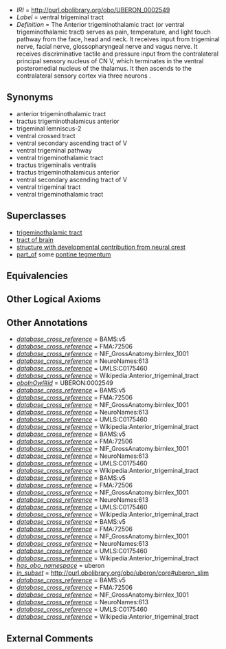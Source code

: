  * *IRI* = http://purl.obolibrary.org/obo/UBERON_0002549
 * *Label* = ventral trigeminal tract
 * *Definition* = The Anterior trigeminothalamic tract (or ventral trigeminothalamic tract) serves as pain, temperature, and light touch pathway from the face, head and neck. It receives input from trigeminal nerve, facial nerve, glossopharyngeal nerve and vagus nerve. It receives discriminative tactile and pressure input from the contralateral principal sensory nucleus of CN V, which terminates in the ventral posteromedial nucleus of the thalamus. It then ascends to the contralateral sensory cortex via three neurons .

## Synonyms

 * anterior trigeminothalamic tract
 * tractus trigeminothalamicus anterior
 * trigeminal lemniscus-2
 * ventral crossed tract
 * ventral secondary ascending tract of V
 * ventral trigeminal pathway
 * ventral trigeminothalamic tract
 * tractus trigeminalis ventralis
 * tractus trigeminothalamicus anterior
 * ventral secondary ascending tract of  V
 * ventral trigeminal tract
 * ventral trigeminothalamic tract

## Superclasses

 * [trigeminothalamic tract](../../UBERON/71/UBERON_0004171.md)
 * [tract of brain](../../UBERON/02/UBERON_0007702.md)
 * [structure with developmental contribution from neural crest](../../UBERON/14/UBERON_0010314.md)
 * [part_of](../../BFO/50/BFO_0000050.md) some [pontine tegmentum](../../UBERON/23/UBERON_0003023.md)

## Equivalencies


## Other Logical Axioms


## Other Annotations

 * *[database_cross_reference](../../ef/oboInOwl#hasDbXref.md)* = BAMS:v5
 * *[database_cross_reference](../../ef/oboInOwl#hasDbXref.md)* = FMA:72506
 * *[database_cross_reference](../../ef/oboInOwl#hasDbXref.md)* = NIF_GrossAnatomy:birnlex_1001
 * *[database_cross_reference](../../ef/oboInOwl#hasDbXref.md)* = NeuroNames:613
 * *[database_cross_reference](../../ef/oboInOwl#hasDbXref.md)* = UMLS:C0175460
 * *[database_cross_reference](../../ef/oboInOwl#hasDbXref.md)* = Wikipedia:Anterior_trigeminal_tract
 * *[oboInOwl#id](../../id/oboInOwl#id.md)* = UBERON:0002549
 * *[database_cross_reference](../../ef/oboInOwl#hasDbXref.md)* = BAMS:v5
 * *[database_cross_reference](../../ef/oboInOwl#hasDbXref.md)* = FMA:72506
 * *[database_cross_reference](../../ef/oboInOwl#hasDbXref.md)* = NIF_GrossAnatomy:birnlex_1001
 * *[database_cross_reference](../../ef/oboInOwl#hasDbXref.md)* = NeuroNames:613
 * *[database_cross_reference](../../ef/oboInOwl#hasDbXref.md)* = UMLS:C0175460
 * *[database_cross_reference](../../ef/oboInOwl#hasDbXref.md)* = Wikipedia:Anterior_trigeminal_tract
 * *[database_cross_reference](../../ef/oboInOwl#hasDbXref.md)* = BAMS:v5
 * *[database_cross_reference](../../ef/oboInOwl#hasDbXref.md)* = FMA:72506
 * *[database_cross_reference](../../ef/oboInOwl#hasDbXref.md)* = NIF_GrossAnatomy:birnlex_1001
 * *[database_cross_reference](../../ef/oboInOwl#hasDbXref.md)* = NeuroNames:613
 * *[database_cross_reference](../../ef/oboInOwl#hasDbXref.md)* = UMLS:C0175460
 * *[database_cross_reference](../../ef/oboInOwl#hasDbXref.md)* = Wikipedia:Anterior_trigeminal_tract
 * *[database_cross_reference](../../ef/oboInOwl#hasDbXref.md)* = BAMS:v5
 * *[database_cross_reference](../../ef/oboInOwl#hasDbXref.md)* = FMA:72506
 * *[database_cross_reference](../../ef/oboInOwl#hasDbXref.md)* = NIF_GrossAnatomy:birnlex_1001
 * *[database_cross_reference](../../ef/oboInOwl#hasDbXref.md)* = NeuroNames:613
 * *[database_cross_reference](../../ef/oboInOwl#hasDbXref.md)* = UMLS:C0175460
 * *[database_cross_reference](../../ef/oboInOwl#hasDbXref.md)* = Wikipedia:Anterior_trigeminal_tract
 * *[database_cross_reference](../../ef/oboInOwl#hasDbXref.md)* = BAMS:v5
 * *[database_cross_reference](../../ef/oboInOwl#hasDbXref.md)* = FMA:72506
 * *[database_cross_reference](../../ef/oboInOwl#hasDbXref.md)* = NIF_GrossAnatomy:birnlex_1001
 * *[database_cross_reference](../../ef/oboInOwl#hasDbXref.md)* = NeuroNames:613
 * *[database_cross_reference](../../ef/oboInOwl#hasDbXref.md)* = UMLS:C0175460
 * *[database_cross_reference](../../ef/oboInOwl#hasDbXref.md)* = Wikipedia:Anterior_trigeminal_tract
 * *[has_obo_namespace](../../ce/oboInOwl#hasOBONamespace.md)* = uberon
 * *[in_subset](../../et/oboInOwl#inSubset.md)* = http://purl.obolibrary.org/obo/uberon/core#uberon_slim
 * *[database_cross_reference](../../ef/oboInOwl#hasDbXref.md)* = BAMS:v5
 * *[database_cross_reference](../../ef/oboInOwl#hasDbXref.md)* = FMA:72506
 * *[database_cross_reference](../../ef/oboInOwl#hasDbXref.md)* = NIF_GrossAnatomy:birnlex_1001
 * *[database_cross_reference](../../ef/oboInOwl#hasDbXref.md)* = NeuroNames:613
 * *[database_cross_reference](../../ef/oboInOwl#hasDbXref.md)* = UMLS:C0175460
 * *[database_cross_reference](../../ef/oboInOwl#hasDbXref.md)* = Wikipedia:Anterior_trigeminal_tract

## External Comments

